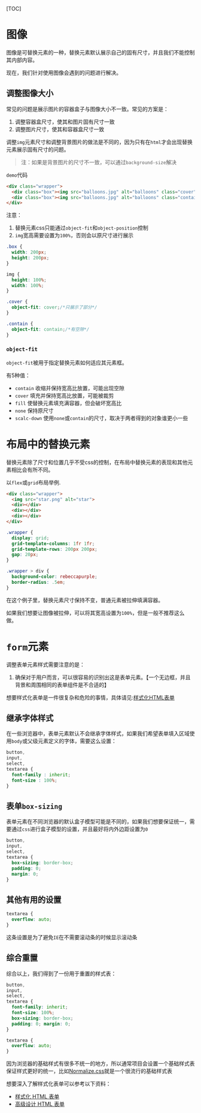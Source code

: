[TOC]

# 图像
图像是可替换元素的一种，替换元素默认展示自己的固有尺寸，并且我们不能控制其内部内容。

现在，我们针对使用图像会遇到的问题进行解决。

## 调整图像大小
常见的问题是展示图片的容器盒子与图像大小不一致。常见的方案是：
1. 调整容器盒尺寸，使其和图片固有尺寸一致
2. 调整图片尺寸，使其和容器盒尺寸一致

调整`img`元素尺寸和调整背景图片的做法是不同的，因为只有在`html`才会出现替换元素展示固有尺寸的问题。

> 注：如果是背景图片的尺寸不一致，可以通过`background-size`解决

`demo`代码
```html
<div class="wrapper">
  <div class="box"><img src="balloons.jpg" alt="balloons" class="cover"></div>
  <div class="box"><img src="balloons.jpg" alt="balloons" class="contain"></div>
</div>
```

注意：
1. 替换元素css只能通过`object-fit`和`object-position`控制
2. `img`宽高需要设置为`100%`，否则会以原尺寸进行展示
```css
.box {
  width: 200px;
  height: 200px;
}

img {
  height: 100%;
  width: 100%;
}

.cover {
  object-fit: cover;/*只展示了部分*/
}

.contain {
  object-fit: contain;/*有空隙*/
}
```

### `object-fit`
`object-fit`被用于指定替换元素如何适应其元素框。

有5种值：
- `contain` 收缩并保持宽高比放置，可能出现空隙
- `cover` 填充并保持宽高比放置，可能被裁剪
- `fill` 使替换元素填充满容器，但会破坏宽高比
- `none` 保持原尺寸
- `scalc-down` 使用`none`或`contain`的尺寸，取决于两者得到的对象谁更小一些

# 布局中的替换元素
替换元素除了尺寸和位置几乎不受css的控制，在布局中替换元素的表现和其他元素相比会有所不同。

以`flex`或`grid`布局举例.

```html
<div class="wrapper">
  <img src="star.png" alt="star">
  <div></div>
  <div></div>
  <div></div>
</div>
```

```css
.wrapper {
  display: grid;
  grid-template-columns: 1fr 1fr;
  grid-template-rows: 200px 200px;
  gap: 20px;
}

.wrapper > div {
  background-color: rebeccapurple;
  border-radius: .5em;
}
```

在这个例子里，替换元素尺寸保持不变，普通元素被拉伸填满容器。

如果我们想要让图像被拉伸，可以将其宽高设置为`100%`，但是一般不推荐这么做。

# `form`元素
调整表单元素样式需要注意的是：
1. 确保对于用户而言，可以很容易的识别出这是表单元素。【一个无边框，并且背景和周围相同的表单组件是不合适的】

想要样式化表单是一件很复杂和危险的事情，具体请见:[样式化HTML表单](https://developer.mozilla.org/zh-CN/docs/Learn/Forms/Styling_web_forms)

## 继承字体样式
在一些浏览器中，表单元素默认不会继承字体样式，如果我们希望表单填入区域使用`body`或父级元素定义的字体，需要这么设置：
```css
button,
input,
select,
textarea {
  font-family : inherit;
  font-size : 100%;
} 
```

## 表单`box-sizing`
表单元素在不同浏览器的默认盒子模型可能是不同的，如果我们想要保证统一，需要通过`css`进行盒子模型的设置，并且最好将内外边距设置为`0`
```css
button,
input,
select,
textarea {
  box-sizing: border-box;
  padding: 0;
  margin: 0;
}
```

## 其他有用的设置
```css
textarea {
  overflow: auto;
}
```
这条设置是为了避免`IE`在不需要滚动条的时候显示滚动条

## 综合重置
综合以上，我们得到了一份用于重置的样式表：
```css
button,
input,
select,
textarea {
  font-family: inherit;
  font-size: 100%;
  box-sizing: border-box;
  padding: 0; margin: 0;
}

textarea {
  overflow: auto;
} 
```

因为浏览器的基础样式有很多不统一的地方，所以通常项目会设置一个基础样式表保证样式更好的统一，比如[Normalize.css](http://necolas.github.io/normalize.css/)就是一个很流行的基础样式表

想要深入了解样式化表单可以参考以下资料：
- [样式化 HTML 表单](https://developer.mozilla.org/zh-CN/docs/Learn/Forms/Styling_web_forms)
- [高级设计 HTML 表单](https://developer.mozilla.org/zh-CN/docs/Learn/Forms/Advanced_form_styling)